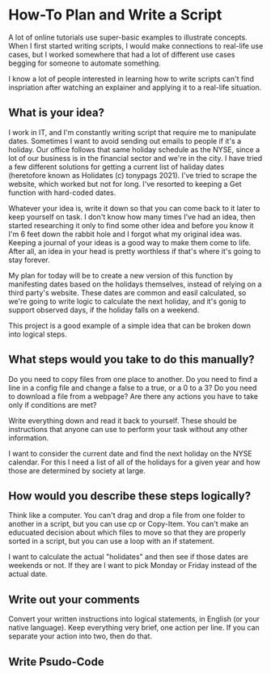 # How-To Plan and Write a Script
A lot of online tutorials use super-basic examples to illustrate concepts. When I first started writing scripts, I would make connections to real-life use cases, but I worked somewhere that had a lot of different use cases begging for someone to automate something. 

I know a lot of people interested in learning how to write scripts can't find inspriation after watching an explainer and applying it to a real-life situation. 

## What is your idea?
I work in IT, and I'm constantly writing script that require me to manipulate dates. Sometimes I want to avoid sending out emails to people if it's a holiday. Our office follows that same holiday schedule as the NYSE, since a lot of our business is in the financial sector and we're in the city. I have tried a few different solutions for getting a current list of haliday dates (heretofore known as Holidates (c) tonypags 2021). I've tried to scrape the website, which worked but not for long. I've resorted to keeping a Get function with hard-coded dates. 

Whatever your idea is, write it down so that you can come back to it later to keep yourself on task. I don't know how many times I've had an idea, then started researching it only to find some other idea and before you know it I'm 6 feet down the rabbit hole and I forgot what my original idea was. Keeping a journal of your ideas is a good way to make them come to life. After all, an idea in your head is pretty worthless if that's where it's going to stay forever. 

My plan for today will be to create a new version of this function by manifesting dates based on the holidays themselves, instead of relying on a third party's website. These dates are common and easil calculated, so we're going to write logic to calculate the next holiday, and it's gonig to support observed days, if the holiday falls on a weekend. 

This project is a good example of a simple idea that can be broken down into logical steps. 

## What steps would you take to do this manually?
Do you need to copy files from one place to another. Do you need to find a line in a config file and change a false to a true, or a 0 to a 3? Do you need to download a file from a webpage? Are there any actions you have to take only if conditions are met? 

Write everything down and read it back to yourself. These should be instructions that anyone can use to perform your task without any other information. 

I want to consider the current date and find the next holiday on the NYSE calendar. For this I need a list of all of the holidays for a given year and how those are determined by society at large. 

## How would you describe these steps logically?
Think like a computer. You can't drag and drop a file from one folder to another in a script, but you can use cp or Copy-Item. You can't make an educuated decision about which files to move so that they are properly sorted in a script, but you can use a loop with an if statement. 

I want to calculate the actual "holidates" and then see if those dates are weekends or not. If they are I want to pick Monday or Friday instead of the actual date. 

## Write out your comments 
Convert your written instructions into logical statements, in English (or your native language). Keep everything very brief, one action per line. If you can separate your action into two, then do that. 

## Write Psudo-Code 
